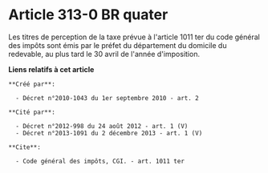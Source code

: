 # Article 313-0 BR quater

Les titres de perception de la taxe prévue à l'article 1011 ter du code général des impôts sont émis par le préfet du
département du domicile du redevable, au plus tard le 30 avril de l'année d'imposition.

**Liens relatifs à cet article**

	**Créé par**:

	  - Décret n°2010-1043 du 1er septembre 2010 - art. 2

	**Cité par**:

	  - Décret n°2012-998 du 24 août 2012 - art. 1 (V)
	  - Décret n°2013-1091 du 2 décembre 2013 - art. 1 (V)

	**Cite**:

	  - Code général des impôts, CGI. - art. 1011 ter
